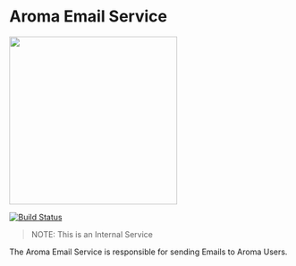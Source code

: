 Aroma Email Service
==============================================

[<img src="https://raw.githubusercontent.com/RedRoma/Aroma/develop/Graphics/Logo.png" width="300">](http://aroma.redroma.tech/)

[![Build Status](http://jenkins.redroma.tech/view/Aroma/job/Email%20Service/badge/icon)](http://jenkins.redroma.tech/view/Aroma/job/Email%20Service/)


>NOTE: This is an Internal Service

The Aroma Email Service is responsible for sending Emails to Aroma Users.
